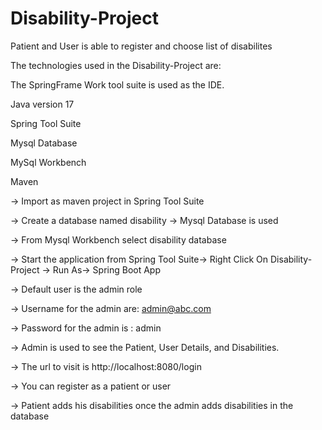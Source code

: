 # Disability-Project

Patient and User is able to register and choose list of disabilites 

The technologies used in the Disability-Project are:

The SpringFrame Work tool suite is used as the IDE.

  Java version 17 
  
  Spring Tool Suite
  
  Mysql Database
  
  MySql Workbench
  
  Maven

-> Import as maven project in Spring Tool Suite

-> Create a database named disability -> Mysql Database is used

-> From Mysql Workbench select disability database

-> Start the application from Spring Tool Suite->  Right Click On Disability-Project -> Run As-> Spring Boot App

-> Default user is the admin role

-> Username for the admin are: admin@abc.com

-> Password for the admin is : admin

-> Admin is used to see the Patient, User Details, and Disabilities.

-> The url to visit is http://localhost:8080/login

-> You can register as a patient or user

-> Patient adds his disabilities once the admin adds disabilities in the database


